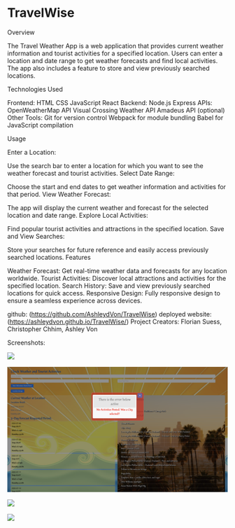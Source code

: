 # TravelWise
Overview

The Travel Weather App is a web application that provides current weather information and tourist activities for a specified location. Users can enter a location and date range to get weather forecasts and find local activities. The app also includes a feature to store and view previously searched locations.

Technologies Used

Frontend:
HTML
CSS
JavaScript
React
Backend:
Node.js
Express
APIs:
OpenWeatherMap API
Visual Crossing Weather API
Amadeus API (optional)
Other Tools:
Git for version control
Webpack for module bundling
Babel for JavaScript compilation

Usage

Enter a Location:

Use the search bar to enter a location for which you want to see the weather forecast and tourist activities.
Select Date Range:

Choose the start and end dates to get weather information and activities for that period.
View Weather Forecast:

The app will display the current weather and forecast for the selected location and date range.
Explore Local Activities:

Find popular tourist activities and attractions in the specified location.
Save and View Searches:

Store your searches for future reference and easily access previously searched locations.
Features

Weather Forecast:
Get real-time weather data and forecasts for any location worldwide.
Tourist Activities:
Discover local attractions and activities for the specified location.
Search History:
Save and view previously searched locations for quick access.
Responsive Design:
Fully responsive design to ensure a seamless experience across devices.


  github: (https://github.com/AshleydVon/TravelWise)
  deployed website: (https://ashleydvon.github.io/TravelWise/)
  Project Creators: Florian Suess, Christopher Chhim, Ashley Von

Screenshots: 

![](./assets/Screen%20Shot%202024-06-03%20at%205.47.15%20PM.png)

![](./assets/Screen%20Shot%202024-06-03%20at%205.47.53%20PM.png)

![](./assets/Screen%20Shot%202024-06-03%20at%205.48.28%20PM.png)

![](./assets/Screen%20Shot%202024-06-03%20at%205.48.44%20PM.png)